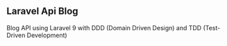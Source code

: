 ## Laravel Api Blog

Blog API using Laravel 9 with DDD (Domain Driven Design) and TDD (Test-Driven Development)
